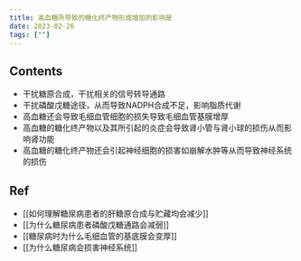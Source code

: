 ```yaml
---
title: 高血糖所导致的糖化终产物形成增加的影响是
date: 2023-02-26
tags: [""]
--- 
```


## Contents

- 干扰糖原合成，干扰相关的信号转导通路
- 干扰磷酸戊糖途径，从而导致NADPH合成不足，影响脂质代谢
- 高血糖还会导致毛细血管细胞的损失导致毛细血管基膜增厚
- 高血糖的糖化终产物以及其所引起的炎症会导致肾小管与肾小球的损伤从而影响肾功能
- 高血糖的糖化终产物还会引起神经细胞的损害如崩解水肿等从而导致神经系统的损伤

## Ref
- [[如何理解糖尿病患者的肝糖原合成与贮藏均会减少]]
- [[为什么糖尿病患者磷酸戊糖通路会减弱]]
- [[糖尿病时为什么毛细血管的基底膜会变厚]]
- [[为什么糖尿病会损害神经系统]]

